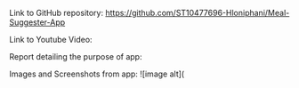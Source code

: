 Link to GitHub repository: https://github.com/ST10477696-Hloniphani/Meal-Suggester-App

Link to Youtube Video:

Report detailing the purpose of app:

Images and Screenshots from app: 
![image alt](
